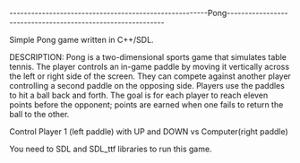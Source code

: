 -------------------------------------------------------Pong------------------------------------------------------------







Simple Pong game written in C++/SDL. 




DESCRIPTION: Pong is a two-dimensional sports game that simulates table tennis. The player controls an in-game paddle by moving it vertically across the left or right side of the screen. They can compete against another player controlling a second paddle on the opposing side. Players use the paddles to hit a ball back and forth. The goal is for each player to reach eleven points before the opponent; points are earned when one fails to return the ball to the other.

Control Player 1 (left paddle) with UP and DOWN vs Computer(right paddle)





You need to SDL and SDL_ttf libraries to run this game.

